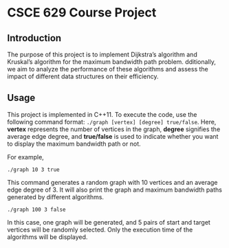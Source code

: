 # CSCE 629 Course Project

## Introduction
The purpose of this project is to implement
Dijkstra’s algorithm and Kruskal’s algorithm for the maximum bandwidth path problem. dditionally, we aim to analyze the performance of these algorithms and assess the impact of different data structures on their efficiency.

## Usage
This project is implemented in C++11. To execute the code, use the following command format: `./graph [vertex] [degree] true/false`. Here, **vertex** represents the number of vertices in the graph, **degree** signifies the average edge degree, and **true/false** is used to indicate whether you want to display the maximum bandwidth path or not.

For example,
```
./graph 10 3 true
```
This command generates a random graph with 10 vertices and an average edge degree of 3. It will also print the graph and maximum bandwidth paths generated by different algorithms.


```
./graph 100 3 false
```
In this case, one graph will be generated, and 5 pairs of start and target vertices will be randomly selected. Only the execution time of the algorithms will be displayed.

